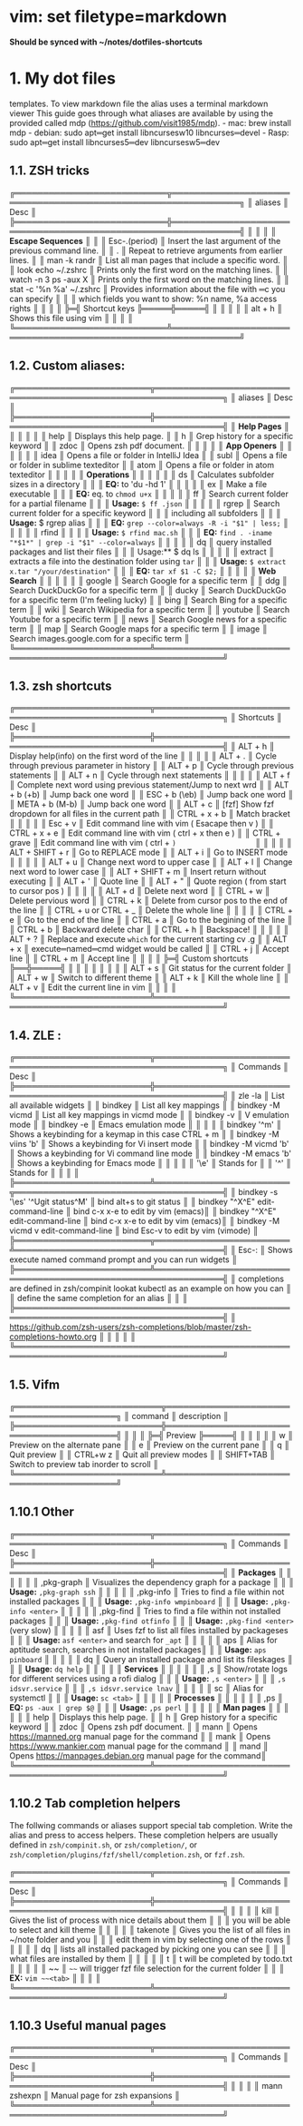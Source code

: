# vim: set filetype=markdown
**Should be synced with ~/notes/dotfiles-shortcuts**

# 1. My dot files
templates. To view markdown file the alias uses a terminal markdown viewer
This guide goes through what aliases are available by using the provided
called mdp (https://github.com/visit1985/mdp).
    - mac: brew install mdp
    - debian: sudo apt═get install libncursesw10 libncurses═devel
    - Rasp: sudo apt═get install libncurses5═dev libncursesw5═dev

## 1.1. ZSH tricks

╔═══════════════════════════╦══════════════════════════════════════════════════════════════╗
║ aliases                   ║ Desc                                                         ║
╠═══════════════════════════╬══════════════════════════════════════════════════════════════╣
║                           ║                                                              ║
║ **Escape Sequences**          ║                                                              ║
║ Esc-.(period)             ║ Insert the last argument of the previous command line.       ║
║ .                         ║ Repeat to retrieve arguments from earlier lines.             ║
║ man -k randr              ║ List all man pages that include a specific word.             ║
║ look echo ~/.zshrc        ║ Prints only the first word on the matching lines.            ║
║ watch -n 3 ps -aux X      ║ Prints only the first word on the matching lines.            ║
║ stat -c '%n %a' ~/.zshrc  ║ Provides information about the file with ═c you can specify  ║
║                           ║ which fields you want to show: %n name, %a access rights     ║
║                           ║                                                              ║
╠═╣    Shortcut keys  ╠═════╬═════╣                                                        ║
║                           ║                                                              ║
║ alt + h                   ║ Shows this file using vim                                    ║
║                           ║                                                              ║
╚═══════════════════════════╩══════════════════════════════════════════════════════════════╝

## 1.2. Custom aliases:

╔════════════════════════╦══════════════════════════════════════════════════════════════╗
║ aliases                ║ Desc                                                         ║
╠════════════════════════╬══════════════════════════════════════════════════════════════╣
║ **Help Pages**             ║                                                              ║
║                        ║                                                              ║
║ help                   ║ Displays this help page.                                     ║
║ h                      ║ Grep history for a specific keyword                          ║
║ zdoc                   ║ Opens zsh pdf document.                                      ║
║                        ║                                                              ║
║ **App Openers**            ║                                                              ║
║                        ║                                                              ║
║ idea                   ║ Opens a file or folder in IntelliJ Idea                      ║
║ subl                   ║ Opens a file or folder in sublime texteditor                 ║
║ atom                   ║ Opens a file or folder in atom texteditor                    ║
║                        ║                                                              ║
║ **Operations**             ║                                                              ║
║                        ║                                                              ║
║ ds                     ║ Calculates subfolder sizes in a directory                    ║
║                        ║ **EQ:**  to 'du -hd 1'                                           ║
║                        ║                                                              ║
║ ex                     ║ Make a file executable                                       ║
║                        ║ **EQ:** eq. to `chmod u+x`                                       ║
║                        ║                                                              ║
║ ff                     ║ Search current folder for a partial filename                 ║
║                        ║ **Usage:** `$ ff .json`                                          ║
║                        ║                                                              ║
║ rgrep                  ║ Search current folder for a specific keyword                 ║
║                        ║ including all subfolders                                     ║
║                        ║ **Usage:** $ rgrep alias                                         ║
║                        ║ **EQ:** `grep --color=always -R -i "$1" | less;`                 ║
║                        ║                                                              ║
║ rfind                  ║                                                              ║
║                        ║ **Usage:** `$ rfind mac.sh`                                      ║
║                        ║ **EQ:** `find . -iname "*$1*" | grep -i "$1" --color=always`     ║
║                        ║                                                              ║
║ dq                     ║ query installed packages and list their files                ║
║                        ║ Usage:** $ dq ls                                               ║
║                        ║                                                              ║
║ extract                ║ extracts a file into the destination folder using `tar`      ║
║                        ║ **Usage:** `$ extract x.tar "/your/destination"`                 ║
║                        ║ **EQ:** `tar xf $1 -C $2;`                                       ║
║                        ║                                                              ║
║ **Web Search**             ║                                                              ║
║                        ║                                                              ║
║ google                 ║ Search Google for a specific term                            ║
║ ddg                    ║ Search DuckDuckGo for a specific term                        ║
║ ducky                  ║ Search DuckDuckGo for a specific term (I'm feeling lucky)    ║
║ bing                   ║ Search Bing for a specific term                              ║
║ wiki                   ║ Search Wikipedia for a specific term                         ║
║ youtube                ║ Search Youtube for a specific term                           ║
║ news                   ║ Search Google news for a specific term                       ║
║ map                    ║ Search Google maps for a specific term                       ║
║ image                  ║ Search images.google.com for a specific term                 ║
╚════════════════════════╩══════════════════════════════════════════════════════════════╝

## 1.3. zsh shortcuts

╔════════════════════════╦══════════════════════════════════════════════════════════════╗
║ Shortcuts              ║ Desc                                                         ║
╠════════════════════════╬══════════════════════════════════════════════════════════════╣
║ ALT + h                ║ Display help(info) on the first word of the line             ║
║                        ║                                                              ║
║ ALT + .                ║ Cycle through previous parameter in history                  ║
║ ALT + p                ║ Cycle through previous statements                            ║
║ ALT + n                ║ Cycle through next statements                                ║
║                        ║                                                              ║
║ ALT + f                ║ Complete next word using previous statement/Jump to next wrd ║
║ ALT + b  (<alt>+b)     ║ Jump back one word                                           ║
║ ESC + b  (\eb)         ║ Jump back one word                                           ║
║ META + b (M-b)         ║ Jump back one word                                           ║
║ ALT + c                ║ [fzf] Show fzf dropdown for all files in the current path    ║
║ CTRL + x + b           ║ Match bracket                                                ║
║                        ║                                                              ║
║ Esc  + v               ║ Edit command line with vim ( Esacape then v )                ║
║ CTRL + x + e           ║ Edit command line with vim ( ctrl + x then e )               ║
║ CTRL + grave           ║ Edit command line with vim ( ctrl + `)                   `   ║
║                        ║                                                              ║
║ ALT + SHIFT + r        ║ Go to REPLACE mode                                           ║
║ ALT + i                ║ Go to INSERT mode                                            ║
║                        ║                                                              ║
║ ALT + u                ║ Change next word to upper case                               ║
║ ALT + l                ║ Change next word to lower case                               ║
║ ALT + SHIFT + m        ║ Insert return without executing                              ║
║ ALT + '                ║ Quote line                                                   ║
║ ALT + "                ║ Quote region ( from start to cursor pos )                    ║
║                        ║                                                              ║
║ ALT + d                ║ Delete next word                                             ║
║ CTRL + w               ║ Delete pervious word                                         ║
║ CTRL + k               ║ Delete from cursor pos to the end of the line                ║
║ CTRL + u or CTRL + _   ║ Delete the whole line                                        ║
║                        ║                                                              ║
║ CTRL + e               ║ Go to the end of the line                                    ║
║ CTRL + a               ║ Go to the begining of the line                               ║
║ CTRL + b               ║ Backward delete char                                         ║
║ CTRL + h               ║ Backspace!                                                   ║
║                        ║                                                              ║
║ ALT + ?                ║ Replace and execute `which` for the current starting cv .g   ║
║ ALT + x                ║ execute═named═cmd  widget would be called                    ║
║ CTRL + j               ║ Accept line                                                  ║
║ CTRL + m               ║ Accept line                                                  ║
║                        ║                                                              ║
╠═╣ Custom  shortcuts ╠══╬═════╣                                                        ║
║                        ║                                                              ║
║                        ║                                                              ║
║ ALT  + s               ║ Git status for the current folder                            ║
║ ALT  + w               ║ Switch to different theme                                    ║
║ ALT  + k               ║ Kill the whole line                                          ║
║ ALT  + v               ║ Edit the current line in vim                                 ║
║                        ║                                                              ║
╚════════════════════════╩══════════════════════════════════════════════════════════════╝

## 1.4. ZLE :

╔════════════════════════╦══════════════════════════════════════════════════════════════╗
║ Commands               ║ Desc                                                         ║
╠════════════════════════╬══════════════════════════════════════════════════════════════╣
║ zle -la                ║ List all available widgets                                   ║
║ bindkey                ║ List all key mappings                                        ║
║ bindkey -M vicmd       ║ List all key mappings in vicmd mode                          ║
║ bindkey -v             ║ V emulation mode                                             ║
║ bindkey -e             ║ Emacs emulation mode                                         ║
║                        ║                                                              ║
║ bindkey '^m'           ║ Shows a keybinding for a keymap in this case CTRL + m        ║
║ bindkey -M viins 'b'   ║ Shows a keybinding for Vi insert mode                        ║
║ bindkey -M vicmd 'b'   ║ Shows a keybinding for Vi command line mode                  ║
║ bindkey -M emacs 'b'   ║ Shows a keybinding for Emacs mode                            ║
║                        ║                                                              ║
║ '\e'                   ║ Stands for <ALT>                                             ║
║ '^'                    ║ Stands for <ctrl>                                            ║
║                        ║                                                              ║
╠════════════════════════╩════════════════════════╦═════════════════════════════════════╣
║ bindkey -s '\es' '^Ugit status^M'               ║  bind alt+s to git status           ║
║ bindkey "^X^E" edit-command-line                ║  bind c-x x-e to edit by vim (emacs)║
║ bindkey "^X^E" edit-command-line                ║  bind c-x x-e to edit by vim (emacs)║
║ bindkey -M vicmd v edit-command-line            ║  bind Esc-v to edit by vim (vimode) ║
╠════════════════════════╦════════════════════════╩═════════════════════════════════════╣
║ Esc-:                  ║ Shows execute named command prompt and you can run widgets   ║
╠════════════════════════╩══════════════════════════════════════════════════════════════╣
║ completions are defined in zsh/compinit lookat kubectl as an example on how you can   ║
║ define the same completion for an alias                                               ║
║                                                                                       ║
╠═══════════════════════════════════════════════════════════════════════════════════════╣
║ https://github.com/zsh-users/zsh-completions/blob/master/zsh-completions-howto.org    ║
║                                                                                       ║
║                                                                                       ║
╚═══════════════════════════════════════════════════════════════════════════════════════╝

## 1.5. Vifm

╔══════════════════════════╦═════════════════════════════════════════╗
║ command                  ║ description                             ║
╠══════════════════════════╬═════════════════════════════════════════╣
║                          ║                                         ║
╠═╣    Preview       ╠═════╣                                         ║
║                          ║                                         ║
║ w                        ║ Preview on the alternate pane           ║
║ e                        ║ Preview on the current pane             ║
║ q                        ║ Quit preview                            ║
║ CTRL+w z                 ║ Quit all preview modes                  ║
║ SHIFT+TAB                ║ Switch to preview tab inorder to scroll ║
╚══════════════════════════╩═════════════════════════════════════════╝

## 1.10.1 Other

╔════════════════════════╦══════════════════════════════════════════════════════════════╗
║ Commands               ║ Desc                                                         ║
╠════════════════════════╬══════════════════════════════════════════════════════════════╣
║ **Packages**               ║                                                              ║
║                        ║                                                              ║
║ ,pkg-graph             ║ Visualizes the dependency graph for a package                ║
║                        ║ **Usage:** `,pkg-graph ssh`                                      ║
║                        ║                                                              ║
║ ,pkg-info              ║ Tries to find a file within not installed packages           ║
║                        ║ **Usage:** `,pkg-info wmpinboard`                                ║
║                        ║ **Usage:** `,pkg-info <enter>`                                   ║
║                        ║                                                              ║
║ ,pkg-find              ║ Tries to find a file within not installed packages           ║
║                        ║ **Usage:** `,pkg-find otfinfo`                                   ║
║                        ║ **Usage:** `,pkg-find <enter>` (very slow)                       ║
║                        ║                                                              ║
║ asf                    ║ Uses fzf to list all files installed by packageses           ║
║                        ║ **Usage:** `asf <enter>` and search for `_apt`                    ║
║                        ║                                                              ║
║ aps                    ║ Alias for aptitude search, searches in not installed packages║
║                        ║ **Usage:** `aps pinboard`                                        ║
║                        ║                                                              ║
║ dq                     ║ Query an installed package and list its fileskages           ║
║                        ║ **Usage:** `dq help`                                             ║
║                        ║                                                              ║
║ **Services**               ║                                                              ║
║                        ║                                                              ║
║ ,s                     ║ Show/rotate logs for different services using a rofi dialog  ║
║                        ║ **Usage:** `,s <enter>`                                          ║
║                        ║        `,s idsvr.service`                                    ║
║                        ║        `,s idsvr.service lnav`                               ║
║                        ║                                                              ║
║ sc                     ║ Alias for systemctl                                          ║
║                        ║ **Usage:** `sc <tab>`                                            ║
║                        ║                                                              ║
║ **Processes**              ║                                                              ║
║                        ║                                                              ║
║ ,ps                    ║ **EQ:** `ps -aux | grep $@`                                      ║
║                        ║ **Usage:** `,ps perl`                                            ║
║                        ║                                                              ║
║ **Man pages**              ║                                                              ║
║                        ║                                                              ║
║ help                   ║ Displays this help page.                                     ║
║ h                      ║ Grep history for a specific keyword                          ║
║ zdoc                   ║ Opens zsh pdf document.                                      ║
║ mann <command>         ║ Opens https://manned.org manual page for the command         ║
║ mank <command>         ║ Opens https://www.mankier.com manual page for the command    ║
║ mand <command>         ║ Opens https://manpages.debian.org manual page for the command║
╚════════════════════════╩══════════════════════════════════════════════════════════════╝

## 1.10.2 Tab completion helpers
The follwing commands or aliases support special tab completion. Write the alias
and press <Tab> to access helpers. These completion helpers are usually defined in
`zsh/compinit.sh`, or `zsh/completion/`, or `zsh/completion/plugins/fzf/shell/completion.zsh`,
or `fzf.zsh`.

╔════════════════════════╦══════════════════════════════════════════════════════════════╗
║ Commands               ║ Desc                                                         ║
╠════════════════════════╬══════════════════════════════════════════════════════════════╣
║                        ║                                                              ║
║ kill                   ║ Gives the list of process with nice details about them       ║
║                        ║ you will be able to select and kill theme                    ║
║                        ║                                                              ║
║ takenote               ║ Gives you the list of all files in ~/note folder and you     ║
║                        ║ edit them in vim by selecting one of the rows                ║
║                        ║                                                              ║
║ dq                     ║ lists all installed packaged by picking one you can see      ║
║                        ║ what files are installed by them                             ║
║                        ║                                                              ║
║ t                      ║ t will be completed by todo.txt                              ║
║                        ║                                                              ║
║ ~~                     ║ `~~` will trigger fzf file selection for the current folder  ║
║                        ║ **EX:** `vim ~~<tab>`                                            ║
║                        ║                                                              ║
╚════════════════════════╩══════════════════════════════════════════════════════════════╝


## 1.10.3 Useful manual pages

╔════════════════════════╦══════════════════════════════════════════════════════════════╗
║ Commands               ║ Desc                                                         ║
╠════════════════════════╬══════════════════════════════════════════════════════════════╣
║                        ║                                                              ║
║ mann zshexpn           ║ Manual page for zsh expansions                               ║
╚════════════════════════╩══════════════════════════════════════════════════════════════╝


